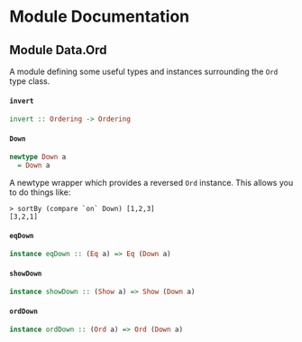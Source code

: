 # Module Documentation

## Module Data.Ord


A module defining some useful types and instances surrounding the `Ord`
type class.

#### `invert`

``` purescript
invert :: Ordering -> Ordering
```


#### `Down`

``` purescript
newtype Down a
  = Down a
```

A newtype wrapper which provides a reversed `Ord` instance. This allows
you to do things like:

    > sortBy (compare `on` Down) [1,2,3]
    [3,2,1]

#### `eqDown`

``` purescript
instance eqDown :: (Eq a) => Eq (Down a)
```


#### `showDown`

``` purescript
instance showDown :: (Show a) => Show (Down a)
```


#### `ordDown`

``` purescript
instance ordDown :: (Ord a) => Ord (Down a)
```